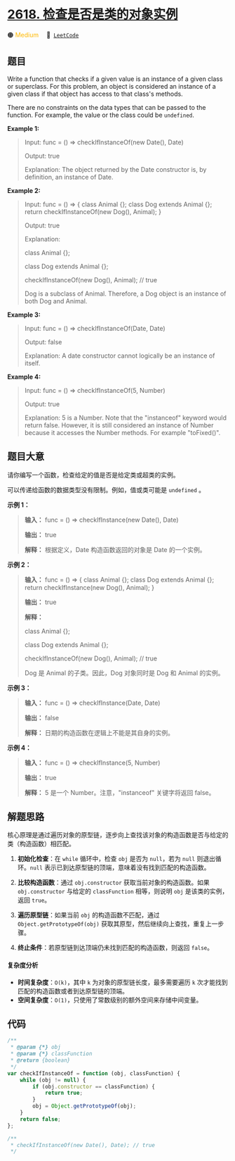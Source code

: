 # [2618. 检查是否是类的对象实例](https://leetcode.com/problems/check-if-object-instance-of-class)

🟠 <font color=#ffb800>Medium</font>&emsp; 🔗&ensp;[`LeetCode`](https://leetcode.com/problems/check-if-object-instance-of-class)

## 题目

Write a function that checks if a given value is an instance of a given class
or superclass. For this problem, an object is considered an instance of a
given class if that object has access to that class's methods.

There are no constraints on the data types that can be passed to the function.
For example, the value or the class could be `undefined`.

**Example 1:**

> Input: func = () => checkIfInstanceOf(new Date(), Date)
>
> Output: true
>
> Explanation: The object returned by the Date constructor is, by definition, an instance of Date.

**Example 2:**

> Input: func = () => { class Animal {}; class Dog extends Animal {}; return checkIfInstanceOf(new Dog(), Animal); }
>
> Output: true
>
> Explanation:
>
> class Animal {};
>
> class Dog extends Animal {};
>
> checkIfInstanceOf(new Dog(), Animal); // true
>
> Dog is a subclass of Animal. Therefore, a Dog object is an instance of both Dog and Animal.

**Example 3:**

> Input: func = () => checkIfInstanceOf(Date, Date)
>
> Output: false
>
> Explanation: A date constructor cannot logically be an instance of itself.

**Example 4:**

> Input: func = () => checkIfInstanceOf(5, Number)
>
> Output: true
>
> Explanation: 5 is a Number. Note that the "instanceof" keyword would return false. However, it is still considered an instance of Number because it accesses the Number methods. For example "toFixed()".

## 题目大意

请你编写一个函数，检查给定的值是否是给定类或超类的实例。

可以传递给函数的数据类型没有限制。例如，值或类可能是 `undefined` 。

**示例 1：**

> **输入：** func = () => checkIfInstance(new Date(), Date)
>
> **输出：** true
>
> **解释：** 根据定义，Date 构造函数返回的对象是 Date 的一个实例。

**示例 2：**

> **输入：** func = () => { class Animal {}; class Dog extends Animal {}; return checkIfInstance(new Dog(), Animal); }
>
> **输出：** true
>
> **解释：**
>
> class Animal {};
>
> class Dog extends Animal {};
>
> checkIfInstanceOf(new Dog(), Animal); // true
>
> Dog 是 Animal 的子类。因此，Dog 对象同时是 Dog 和 Animal 的实例。

**示例 3：**

> **输入：** func = () => checkIfInstance(Date, Date)
>
> **输出：** false
>
> **解释：** 日期的构造函数在逻辑上不能是其自身的实例。

**示例 4：**

> **输入：** func = () => checkIfInstance(5, Number)
>
> **输出：** true
>
> **解释：** 5 是一个 Number。注意，"instanceof" 关键字将返回 false。

## 解题思路

核心原理是通过遍历对象的原型链，逐步向上查找该对象的构造函数是否与给定的类（构造函数）相匹配。

1. **初始化检查**：在 `while` 循环中，检查 `obj` 是否为 `null`，若为 `null` 则退出循环。`null` 表示已到达原型链的顶端，意味着没有找到匹配的构造函数。

2. **比较构造函数**：通过 `obj.constructor` 获取当前对象的构造函数。如果 `obj.constructor` 与给定的 `classFunction` 相等，则说明 `obj` 是该类的实例，返回 `true`。

3. **遍历原型链**：如果当前 `obj` 的构造函数不匹配，通过 `Object.getPrototypeOf(obj)` 获取其原型，然后继续向上查找，重复上一步骤。

4. **终止条件**：若原型链到达顶端仍未找到匹配的构造函数，则返回 `false`。

#### 复杂度分析

- **时间复杂度**：`O(k)`，其中 `k` 为对象的原型链长度，最多需要遍历 `k` 次才能找到匹配的构造函数或者到达原型链的顶端。
- **空间复杂度**：`O(1)`，只使用了常数级别的额外空间来存储中间变量。

## 代码

```javascript
/**
 * @param {*} obj
 * @param {*} classFunction
 * @return {boolean}
 */
var checkIfInstanceOf = function (obj, classFunction) {
	while (obj != null) {
		if (obj.constructor == classFunction) {
			return true;
		}
		obj = Object.getPrototypeOf(obj);
	}
	return false;
};

/**
 * checkIfInstanceOf(new Date(), Date); // true
 */
```
